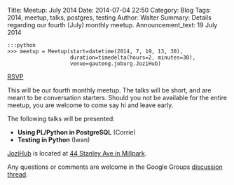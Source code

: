 Title: Meetup: July 2014
Date: 2014-07-04 22:50
Category: Blog
Tags: 2014, meetup, talks, postgres, testing
Author: Walter
Summary: Details regarding our fourth (July) monthly meetup.
Announcement_text: 19 July 2014


    :::python
    >>> meetup = Meetup(start=datetime(2014, 7, 19, 13, 30),
                        duration=timedelta(hours=2, minutes=30),
                        venue=gauteng.joburg.JoziHub)

<a href="http://www.meetup.com/Gauteng-Python-Users-Group/events/193043692/" class="btn btn-success"><i class="fa fa-check-square"></i> RSVP</a>

This will be our fourth monthly meetup. The talks will be short, and are meant
to be conversation starters. Should you not be available for the entire meetup,
you are welcome to come say hi and leave early.

The following talks will be presented:

* **Using PL/Python in PostgreSQL** (Corrie)
* **Testing in Python** (Iwan)

[JoziHub](http://jozihub.co.za) is located at
[44 Stanley Ave in Millpark](http://www.openstreetmap.org/way/162961866#map=18/-26.18514/28.01931).

Any questions or comments are welcome in the
Google Groups [discussion thread](https://groups.google.com/d/topic/gpugsa/_PwadQSb2VU/discussion).
